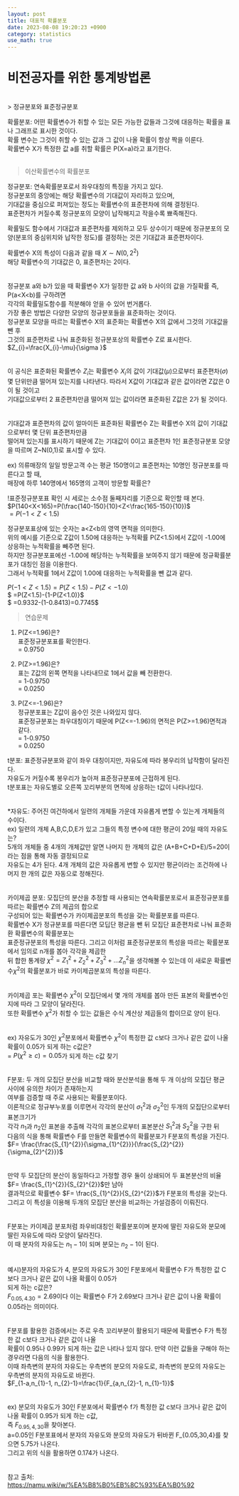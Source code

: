 ```yaml
---
layout: post
title: 대표적 확률분포
date: 2023-08-08 19:20:23 +0900
category: statistics 
use_math: true
---
```

# 비전공자를 위한 통계방법론    
<br>
> 정규분포와 표준정규분포   
  
확률분포: 어떤 확률변수가 취할 수 있는 모든 가능한 값들과 그것에 대응하는 확률을 표나 그래프로 표시한 것이다.  
확률 변수는 그것이 취할 수 있는 값과 그 값이 나올 확률이 항상 짝을 이룬다.  
확률변수 X가 특정한 값 a를 취할 확률은 P(X=a)라고 표기한다.  
<br>  
> 이산확률변수의 확률분포
  
정규분포: 연속확률분포로서 좌우대칭의 특징을 가지고 있다.  
정규분포의 중앙에는 해당 확률변수의 기대값이 자리하고 있으며,  
기대값을 중심으로 퍼져있는 정도는 확률변수의 표준편차에 의해 결정된다.    
표준편차가 커질수록 정규분포의 모양이 납작해지고 작을수록 뾰족해진다. 
  
확률밀도 함수에서 기대값과 표준편차를 제외하고 모두 상수이기 때문에 
정규분포의 모양(분포의 중심위치와 납작한 정도)를 결정하는 것은 기대값과 표준편차이다.    

확률변수 X의 특성이 다음과 같을 때 $X\sim N(0,2^{2})$  
해당 확률변수의 기대값은 0, 표준편차는 2이다.  
<br>  
정규분포 a와 b가 있을 때 확률변수 X가 일정한 값 a와 b 사이의 값을 가질확률 즉, P(a<X<b)를 구하려면  
각각의 확률밀도함수를 적분해야 얻을 수 있어 번거롭다.  
가장 좋은 방법은 다양한 모양의 정규분포들을 표준화하는 것이다.  
정규분포 모양을 따르는 확률변수 X의 표준화는 확률변수 X의 값에서 그것의 기대값을 뺀 후  
그것의 표준편차로 나눠 표준화된 정규분포상의 확률변수 Z로 표시한다.  
$Z_{i}=\frac{X_{i}-\mu}{\sigma }$  
<br>  
이 공식은 표준화된 확률변수 $Z_{i}$는 확률변수 $X_{i}$의 값이 기대값$(\mu)$으로부터 표준편차$(\sigma)$  
몇 단위만큼 떨어져 있는지를 나타낸다. 따라서 X값이 기대값과 같은 값이라면 Z값은 0이 될 것이고  
기대값으로부터 2 표준편차만큼 떨어져 있는 값이라면 표준화된 Z값은 2가 될 것이다.  
<br>  
기대값과 표준편차의 값이 얼마이든 표준화된 확률변수 Z는 확률변수 X의 값이 기대값으로부터 몇 단위 표준편차만큼  
떨어져 있는지를 표시하기 때문에 Z는 기대값이 0이고 표준편차 1인 표준정규분포 모양을 따르며 Z~N(0,1)로 표시할 수 있다.  

ex) 의류매장의 일일 방문고객 수는 평균 150명이고 표준편차는 10명인 정규분포를 따른다고 할 때,  
매장에 하루 140명에서 165명의 고객이 방문할 확률은?  

!표준정규분포표 확인 시 세로는 소수점 둘째자리를 기준으로 확인할 때 본다.    
$P(140<X<165)=P(\frac{140-150}{10}<Z<\frac{165-150}{10})$  
$=P(-1<Z<1.5)$  

정규분포표상에 있는 숫자는 a<Z<b의 영역 면적을 의미한다.  
위의 예시를 기준으로 Z값이 1.50에 대응하는 누적확률 P(Z<1.5)에서 Z값이 -1.00에 상응하는 누적확률을 빼주면 된다.  
하지만 정규분포표에선 -1.00에 해당하는 누적확률을 보여주지 않기 때문에 정규확률분포가 대칭인 점을 이용한다.  
그래서 누적확률 1에서 Z값이 1.00에 대응하는 누적확률을 뺀 값과 같다.  

$P(-1<Z<1.5)=P(Z<1.5)-P(Z<-1.0)$  
$           =P(Z<1.5)-{1-P(Z<1.0)}$    
$           =0.9332-(1-0.8413)=0.7745$    
  
> 연습문제  
  
1. P(Z<=1.96)은?  
표준정규분포표를 확인한다.    
= 0.9750  
  
2. P(Z>=1.96)은?  
표는 Z값의 왼쪽 면적을 나타내므로 1에서 값을 빼 전환한다.  
= 1-0.9750  
= 0.0250  
  
3. P(Z<=-1.96)은?  
정규분포표는 Z값이 음수인 것은 나와있지 않다.  
표준정규분포는 좌우대칭이기 때문에 P(Z<=-1.96)의 면적은 P(Z>=1.96)면적과 같다.    
= 1-0.9750  
= 0.0250  
  
t분포: 표준정규분포와 같이 좌우 대칭이지만, 자유도에 따라 봉우리의 납작함이 달라진다.  
자유도가 커질수록 봉우리가 높아져 표준정규분포에 근접하게 된다.  
t분포표는 자유도별로 오른쪽 꼬리부분의 면적에 상응하는 t값이 나타나있다.  
<br>    
*자유도: 주어진 여건하에서 일련의 개체들 가운데 자유롭게 변할 수 있는게 개체들의 수이다.  
ex) 일련의 개체 A,B,C,D,E가 있고 그들의 특정 변수에 대한 평균이 20일 때의 자유도는?  
5개의 개체들 중 4개의 개체값만 알면 나머지 한 개체의 값은 (A+B+C+D+E)/5=20이라는 점을 통해 자동 결정되므로  
자유도는 4가 된다. 4개 개체의 값은 자유롭게 변할 수 있지만 평균이라는 조건하에 나머지 한 개의 값은 자동으로 정해진다.  
<br>  
카이제곱 분포: 모집단의 분산을 추정할 때 사용되는 연속확률분포로서 표준정규분포를 따르는 확률변수 Z의 제곱의 합으로  
구성되어 있는 확률변수가 카이제곱분포의 특성을 갖는 확률분포를 따른다.  
확률변수 X가 정규분포를 따른다면 모딥단 평균을 뺀 뒤 모집단 표준편차로 나눠 표준화환 확률변수의 확률분포는  
표준정규분포의 특성을 따른다. 그리고 이처럼 표준정규분포의 특성을 따르는 확률분포에서 임의로 n개를 봅아 각각을 제곱한  
뒤 합한 통계량 $\chi^{2}=Z_{1}^{2}+Z_{2}^{2}+Z_{3}^{2}+...Z_{n}^{2}$을 생각해볼 수 있는데 이 새로운 확률변수$\chi^{2}$의 확률분포가 바로 카이제곱분포의 특성을 따른다.  
<br>  
카이제곱 포는 확률변수 $\chi^{2}$이 모집단에서 몇 개의 개체를 봅아 만든 표본의 확률변수인지에 따라 그 모양이 달라진다.  
또한 확률변수 $\chi^{2}$가 취할 수 있는 값들은 수식 계산상 제곱들의 합이므로 양이 된다.  
<br>  
ex) 자유도가 30인 $\chi^{2}$분포에서 확률변수 $\chi^{2}$이 특정한 값 c보다 크거나 같은 값이 나올 확률이 0.05가 되게 하는 c값은?  
= $P(\chi^{2}\geq c)=0.05$가 되게 하는 c값 찾기  
<br>    
F분포: 두 개의 모집단 분산을 비교할 때와 분산분석을 통해 두 개 이상의 모집단 평균 사이에 유의한 차이가 존재하는지  
여부를 검증할 때 주로 사용되는 확률분포이다.  
이론적으로 정규부누포를 이루면서 각각의 분산이 $\sigma_{1}^{2}$과 $\sigma_{2}^{2}$인 두개의 모집단으로부터 표본크기가  
각각 $n_{1}$과 $n_{2}$인 표본을 추출해 각각의 표본으로부터 표본분산 $S_{1}^{2}$과 $S_{2}^{2}$을 구한 뒤   
다음의 식을 통해 확률변수 F를 만들면 확률변수의 확률분포가 F분포의 특성을 가진다.  
$F= \frac{\frac{S_{1}^{2}}{\sigma_{1}^{2}}}{\frac{S_{2}^{2}}{\sigma_{2}^{2}}}$  
<br>    
만약 두 모집단의 분산이 동일하다고 가정할 경우 둘이 상쇄되어 두 표본분산의 비율 $F= \frac{S_{1}^{2}}{S_{2}^{2}}$만 남아  
결과적으로 확률변수 $F= \frac{S_{1}^{2}}{S_{2}^{2}}$가 F분포의 특성을 갖는다.  
그리고 이 특성을 이용해 두개의 모집단 분산을 비교하는 가설검증이 이뤄진다.  
<br>     
F분포는 카이제곱 분포처럼 좌우비대칭인 확률분포이며 분자에 딸린 자유도와 분모에 딸린 자유도에 따라 모양이 달라진다.  
이 때 분자의 자유도는 $n_{1}-1$이 되며 분모는 $n_{2}-1$이 된다.  
<br>     
예시)분자의 자유도가 4, 분모의 자유도가 30인 F분포에서 확률변수 F가 특정한 값 C보다 크거나 같은 값이 나올 확률이 0.05가  
되게 하는 c값은?  
$F_{0.05,4.30}=2.69$이다 이는 확률변수 F가 2.69보다 크거나 같은 값이 나올 확률이 0.05라는 의미이다.  
<br>     
F분포를 활용한 검증에서는 주로 우측 꼬리부분이 활용되기 때문에 확률변수 F가 특정한 값 c보다 크거나 같은 값이 나올  
확률이 0.95나 0.99가 되게 하는 값은 나타나 있지 않다. 만약 이런 값들을 구해야 하는 경우라면 다음의 식을 활용한다.  
이때 좌측변의 분자의 자유도는 우측변의 분모의 자유도로, 좌측변의 분모의 자유도는 우측변의 분자의 자유도로 바뀐다.  
$F_{1-a,n_{1}-1, n_{2}-1}=\frac{1}{F_{a,n_{2}-1, n_{1}-1}}$  
<br>     
ex) 분모의 자유도가 30인 F분포에서 확률변수 f가 특정한 값 c보다 크거나 같은 값이 나올 확률이 0.95가 되게 하는 c값,  
즉 $F_{0.95,4,30}$을 찾아본다.  
a=0.05인 F분포표에서 분자의 자유도와 분모의 자유도가 뒤바뀐 F_{0.05,30,4}를 찾으면 5.75가 나온다.  
그리고 위의 식을 활용하면 0.174가 나온다.     
<br>   
참고 출처:   
https://namu.wiki/w/%EA%B8%B0%EB%8C%93%EA%B0%92    
